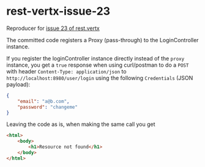 # rest-vertx-issue-23

Reproducer for [issue 23 of rest.vertx](https://github.com/zandero/rest.vertx/issues/23)

The committed code registers a Proxy (pass-through) to the LoginController instance. 

If you register the loginController instance directly instead of the ```proxy``` instance,
you get a ```true``` response when using curl/postman to do a ```POST``` with header
```Content-Type: application/json``` to
```http://localhost:8980/user/login``` using the following ```Credentials``` (JSON payload):

```json
{
	"email": "a@b.com",
	"password": "changeme"
}
```

Leaving the code as is, when making the same call you get

```html
<html>
    <body>
        <h1>Resource not found</h1>
    </body>
</html>
```